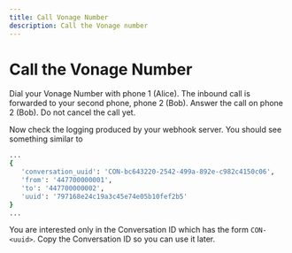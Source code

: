 ```yaml
---
title: Call Vonage Number
description: Call the Vonage number
---
```


# Call the Vonage Number

Dial your Vonage Number with phone 1 (Alice). The inbound call is forwarded to your second phone, phone 2 (Bob). Answer the call on phone 2 (Bob). Do not cancel the call yet.

Now check the logging produced by your webhook server. You should see something similar to

``` bash
...
{
   'conversation_uuid': 'CON-bc643220-2542-499a-892e-c982c4150c06',
   'from': '447700000001',
   'to': '447700000002',
   'uuid': '797168e24c19a3c45e74e05b10fef2b5'
}
...
```

You are interested only in the Conversation ID which has the form `CON-<uuid>`. Copy the Conversation ID so you can use it later.